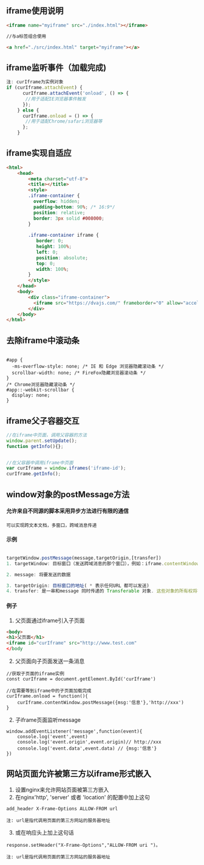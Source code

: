 ## iframe使用说明

```html
<iframe name="myiframe" src="./index.html"></iframe>

//与a标签组合使用

<a href="./src/index.html" target="myiframe"></a>
```


## iframe监听事件（加载完成)
```javascript
注: curIframe为实例对象
if (curIframe.attachEvent) {
      curIframe.attachEvent('onload', () => {
       //用于适配IE浏览器事件触发
      });
    } else {
      curIframe.onload = () => {
       //用于适配Chrome/safari浏览器等
      };
    }
```


##  iframe实现自适应
```html
<html>
	<head>
		<meta charset="utf-8">
		<title></title>
		<style>
		.iframe-container {
		  overflow: hidden;
		  padding-bottom: 90%; /* 16:9*/
		  position: relative;
		  border: 3px solid #008000;
		}
		
		.iframe-container iframe {
		   border: 0;
		   height: 100%;
		   left: 0;
		   position: absolute;
		   top: 0;
		   width: 100%;
		}
		</style>
	</head>
	<body>
		<div class="iframe-container">
		  <iframe src="https://dvajs.com/" frameborder="0" allow="accelerometer; autoplay; encrypted-media; gyroscope; picture-in-picture" loading="lazy" allowfullscreen></iframe>
		</div>
	</body>
</html>

```

## 去除iframe中滚动条
```

#app {
  -ms-overflow-style: none; /* IE 和 Edge 浏览器隐藏滚动条 */
  scrollbar-width: none; /* FireFox隐藏浏览器滚动条 */
}
/* Chrome浏览器隐藏滚动条 */
#app::-webkit-scrollbar {
  display: none;
}
```

## iframe父子容器交互
```javascript
//在iframe中页面，调用父容器的方法
window.parent.setUpdate();
function getInfo(){};


//在父容器中调用iframe中页面
var curIframe = window.iframes('iframe-id');
curIframe.getInfo();
```

##  window对象的postMessage方法
#### 允许来自不同源的脚本采用异步方法进行有限的通信
	可以实现跨文本文档，多窗口，跨域消息传递

#### 示例
```javascript

targetWindow.postMessage(message,targetOrigin,[transfer])
1. targetWindow: 目标窗口（发送跨域消息的那个窗口），例如：iframe.contentWindow

2. message: 将要发送的数据

3. targetOrigin: 目标窗口的地址( * 表示任何URL 都可以发送)
4. transfer: 是一串和message 同时传递的 Transferable 对象. 这些对象的所有权将被转移给消息的接收方，而发送一方将不再保有所有权
```

#### 例子
1. 父页面通过iframe引入子页面
```html
<body>
<h1>父页面</h1>
<iframe id="curIframe" src="http://www.test.com"
</body
```

2. 父页面向子页面发送一条消息
```
//获取子页面的iframe实例
const curIframe = document.getElement.ById('curIframe')

//在需要等到iframe中的子页面加载完成
curIframe.onload = function(){
	curIframe.contentWindow.postMessage({msg:'信息'},'http://xxx')
}
```

2. 子iframe页面监听message
```
window.addEventListener('message',function(event){
	console.log('event',event)
	console.log('event.origin',event.origin)// http://xxx
	console.log('event.data',event.data) // {msg:'信息'}
})
```

## 网站页面允许被第三方以iframe形式嵌入
1. 设置nginx来允许网站页面被第三方嵌入
2. 在nginx'http', 'server' 或者 'location' 的配置中加上这句
```
add_header X-Frame-Options ALLOW-FROM url

注: url是指代调用页面的第三方网站的服务器地址
```
3. 或在响应头上加上这句话
```
response.setHeader("X-Frame-Options","ALLOW-FROM uri ")。

注: url是指代调用页面的第三方网站的服务器地址

```
